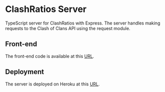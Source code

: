 # ClashRatios Server

TypeScript server for ClashRatios with Express. The server handles making requests to the Clash of Clans API using the request module.

## Front-end

The front-end code is available at this [URL](https://github.com/TinoMuzambi/ClashRatios).

## Deployment

The server is deployed on Heroku at this [URL](https://clash-ratios.herokuapp.com/).
